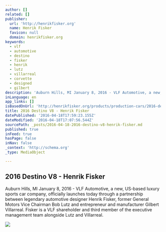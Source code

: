 ```yaml
---
author: []
related: []
publisher:
  url: 'http://henrikfisker.org'
  name: Henrik Fisker
  favicon: null
  domain: henrikfisker.org
keywords:
  - vlf
  - automotive
  - destino
  - fisker
  - henrik
  - lutz
  - villarreal
  - corvette
  - designed
  - gilbert
description: 'Auburn Hills, MI January 8, 2016 - VLF Automotive, a new, US-based luxury sports car company, officially launches today through a partnership between legendary automotive designer Henrik Fisker, former General Motors Vice Chairman Bob Lutz and entrepreneur and manufacturer Gilbert Villarreal. Fisker is a VLF shareholder and third member of the executive management team alongside Lutz and Villarreal.'
inLanguage: en
app_links: []
isBasedOnUrl: 'http://henrikfisker.org/products/production-cars/2016-destino-v8/'
title: 2016 Destino V8 - Henrik Fisker
datePublished: '2016-04-18T17:59:23.155Z'
dateModified: '2016-04-18T17:07:56.544Z'
sourcePath: _posts/2016-04-18-2016-destino-v8-henrik-fisker.md
published: true
inFeed: true
hasPage: false
inNav: false
_context: 'http://schema.org'
_type: MediaObject

---
```

<article style=""><h1>2016 Destino V8 - Henrik Fisker</h1><p>Auburn Hills, MI January 8, 2016 - VLF Automotive, a new, US-based luxury sports car company, officially launches today through a partnership between legendary automotive designer Henrik Fisker, former General Motors Vice Chairman Bob Lutz and entrepreneur and manufacturer Gilbert Villarreal. Fisker is a VLF shareholder and third member of the executive management team alongside Lutz and Villarreal.</p><img src="http://henrikfisker.org/wp-content/uploads/2016/01/VLF-Automotive-Is-Born.png" /></article>